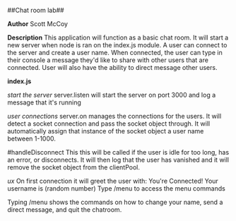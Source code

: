 ##Chat room lab##

**Author**
Scott McCoy

**Description**
This application will function as a basic chat room. It will start a new server when node is ran on the index.js module. A user can connect to the server and create a user name. When connected, the user can type in their console a message they'd like to share with other users that are connected. User will also have the ability to direct message other users.

**index.js**

*start the server*
server.listen will start the server on port 3000 and log a message that it's running

*user connections*
server.on manages the connections for the users. It will detect a socket connection and pass the socket object through. It will automatically assign that instance of the socket object a user name between 1-1000.

#handleDisconnect
This this will be called if the user is idle for too long, has an error, or disconnects. It will then log that the user has vanished and it will remove the socket object from the clientPool.

*ux*
On first connection it will greet the user with:
You're Connected!
Your username is (random number)
Type /menu to access the menu commands

Typing /menu shows the commands on how to change your name, send a direct message, and quit the chatroom.

